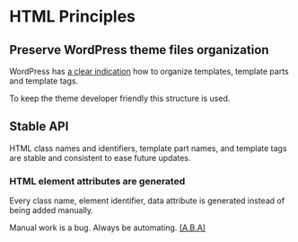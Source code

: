# HTML Principles

## Preserve WordPress theme files organization

WordPress has [a clear indication](https://developer.wordpress.org/themes/basics/organizing-theme-files/) how to organize templates, template parts and template tags.

To keep the theme developer friendly this structure is used.

## Stable API

HTML class names and identifiers, template part names, and template tags are stable and consistent to ease future updates.

### HTML element attributes are generated

Every class name, element identifier, data attribute is generated instead of being added manually.

Manual work is a bug. Always be automating. [(A.B.A)](https://morethemes.baby/2018/04/05/manual-work-is-a-bug-always-be-automating-a-b-a/)
